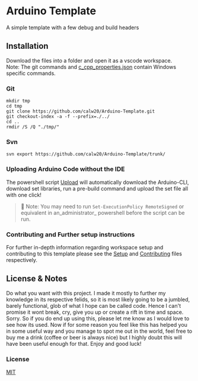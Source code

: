 # Arduino Template  

[//]: # (Licensed under MIT, see LICENSE for more details)
[//]: # (Cal.W 2020)

A simple template with a few debug and build headers

## Installation

Download the files into a folder and open it as a vscode workspace.  
Note: The git commands and [c_cpp_properties.json](.vscode/c_cpp_properties.json) contain Windows specific commands.

### Git

```dos
mkdir tmp
cd tmp
git clone https://github.com/calw20/Arduino-Template.git
git checkout-index -a -f --prefix=./../
cd ..
rmdir /S /Q "./tmp/"
```

### Svn

```dos
svn export https://github.com/calw20/Arduino-Template/trunk/
```

### Uploading Arduino Code without the IDE

The powershell script [Upload](Upload.ps1) will automatically download the Arduino-CLI, download set libraries,
run a pre-build command and upload the set file all with one click!
>:notebook_with_decorative_cover: Note: You may need to run `Set-ExecutionPolicy RemoteSigned` or equivalent in an_administrator_ powershell before the script can be run.

### Contributing and Further setup instructions

For further in-depth information regarding workspace setup and contributing to this template please see the [Setup](SETUP.md) and [Contributing](CONTRIBUTING.md) files respectively.

## License & Notes

Do what you want with this project. I made it mostly to further my knowledge in
its respective felids, so it is most likely going to be a jumbled, barely
functional, glob of what I hope can be called code. Hence I can't promise it
wont break, cry, give you up or create a rift in time and space. Sorry.
So if you do end up using this, please let me know as I would love to see how its
used. Now if for some reason you feel like this has helped you in some useful way
and you manage to spot me out in the world, feel free to buy me a drink (coffee or
beer is always nice) but I highly doubt this will have been useful enough for that.
Enjoy and good luck!

### License
[MIT](LICENSE)
